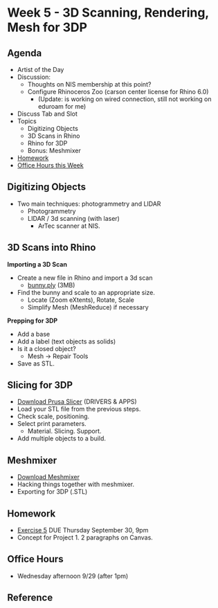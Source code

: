 # Week 5 - 3D Scanning, Rendering, Mesh for 3DP

## Agenda
- Artist of the Day
- Discussion:
  - Thoughts on NIS membership at this point?
  - Configure Rhinoceros Zoo (carson center license for Rhino 6.0)
    - (Update: is working on wired connection, still not working on eduroam for me)
- Discuss Tab and Slot
- Topics
  - Digitizing Objects
  - 3D Scans in Rhino
  - Rhino for 3DP
  - Bonus: Meshmixer
- [Homework](#homework)
- [Office Hours this Week](#office-hours)

## Digitizing Objects
- Two main techniques: photogrammetry and LIDAR
  - Photogrammetry
  - LIDAR / 3d scanning (with laser)
    - ArTec scanner at NIS.

## 3D Scans into Rhino

__Importing a 3D Scan__
- Create a new file in Rhino and import a 3d scan 
  - [bunny.ply](../assets/day5/bunny.ply) (3MB)
- Find the bunny and scale to an appropriate size. 
  - Locate (Zoom eXtents), Rotate, Scale
  - Simplify Mesh (MeshReduce) if necessary

__Prepping for 3DP__
- Add a base
- Add a label (text objects as solids)
- Is it a closed object? 
  - Mesh -> Repair Tools
- Save as STL.

## Slicing for 3DP
- [Download Prusa Slicer](https://www.prusa3d.com/drivers/) (DRIVERS & APPS)
- Load your STL file from the previous steps. 
- Check scale, positioning. 
- Select print parameters.
  - Material. Slicing. Support. 
- Add multiple objects to a build.

## Meshmixer
- [Download Meshmixer](https://www.meshmixer.com/download.html)
- Hacking things together with meshmixer.
- Exporting for 3DP (.STL)

## Homework
- [Exercise 5](../exercises/ex5.md) DUE Thursday September 30, 9pm
- Concept for Project 1. 2 paragraphs on Canvas.

## Office Hours 
- Wednesday afternoon 9/29 (after 1pm)

## Reference
